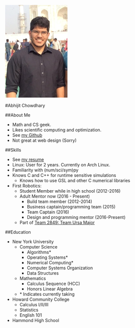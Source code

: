 ![](Resources/Images/profilepic.jpg)

#Abhijit Chowdhary

##About Me
- Math and CS geek.
- Likes scientific computing and optimization.
- See [my Github](https://www.github.com/TrostAft)
- Not great at web design (Sorry)

##Skills
- See [my resume](Resources/Resume/Resume.pdf)
- Linux: User for 2 years. Currently on Arch Linux.
- Familiarity with (num/sci/sym)py
- Knows C and C++ for runtime sensitive simulations
    - Knows how to use GSL and other C numerical libraries
- First Robotics:
    - Student Member while in high school (2012-2016)
    - Adult Mentor now (2016 - Present)
        - Build team member (2012-2014)
        - Business captain/programming team (2015)
        - Team Captain (2016)
        - Design and programming mentor (2016-Present)
    - Part of [Team 2849: Team Ursa Major](http://hammondursamajor.org/)

##Education
- New York University
    - Computer Science
        - Algorithms*
        - Operating Systems*
        - Numerical Computing*
        - Computer Systems Organization
        - Data Structures
    - Mathematics
        - Calculus Sequence (HCC)
        - Honors Linear Algebra
    - \* Indicates currently taking
- Howard Community College
    - Calculus I/II/III
    - Statistics
    - English 101
- Hammond High School
